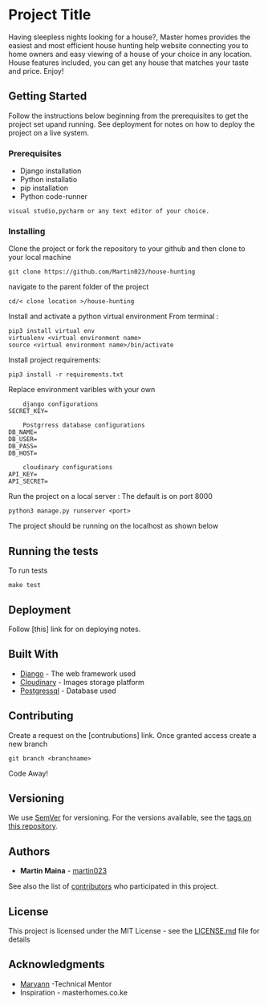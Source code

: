 # Project Title

Having sleepless nights looking for a house?, 
Master homes provides the easiest and most efficient house hunting help website connecting you to home owners and easy viewing of a house of your choice in any location. House features included, you can get any house that matches your taste and price. Enjoy!

## Getting Started

Follow the instructions below beginning from the prerequisites to get the project set upand running. See deployment for notes on how to deploy the project on a live system.

### Prerequisites

* Django installation
* Python installatio
* pip installation
* Python code-runner 


```
visual studio,pycharm or any text editor of your choice.
```

### Installing

Clone the project or fork the repository to your github and then clone to your local machine
```
git clone https://github.com/Martin023/house-hunting
```
navigate to the parent folder of the project
```
cd/< clone location >/house-hunting
```
Install and activate a python virtual environment 
From terminal :
```
pip3 install virtual env 
virtualenv <virtual environment name>
source <virtual environment name>/bin/activate

```
Install project requirements:
```
pip3 install -r requirements.txt
```
Replace environment varibles with your own
```
    django configurations 
SECRET_KEY=

    Postgrress database configurations 
DB_NAME=
DB_USER=
DB_PASS=
DB_HOST=

    cloudinary configurations
API_KEY=
API_SECRET=
```

Run the project on a local server : The default is on port 8000
```
python3 manage.py runserver <port>

```
The project should be running on the localhost as shown below


## Running the tests

To run tests 
```
make test
```



## Deployment

Follow [this] link for on deploying notes.

## Built With

* [Django](https://www.djangoproject.com/) - The web framework used
* [Cloudinary](https://cloudinary.com/) - Images storage platform
* [Postgressql](https://www.postgresql.org/) - Database used

## Contributing

Create a request on the [contrubutions] link.
Once granted access create a new branch
```
git branch <branchname>
```
Code Away!
## Versioning

We use [SemVer](http://semver.org/) for versioning. For the versions available, see the [tags on this repository](https://github.com/Martin023/house-hunting). 

## Authors

* **Martin Maina** - [martin023](https://github.com/martin023)

See also the list of [contributors](https://github.com/Martin023/house-hunting/contributors) who participated in this project.

## License

This project is licensed under the MIT License - see the [LICENSE.md](LICENSE.md) file for details

## Acknowledgments

* [Maryann](https://github.com/maryann23) -Technical Mentor
* Inspiration - masterhomes.co.ke 


